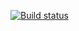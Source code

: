 [![Build status](https://ci.appveyor.com/api/projects/status/51kau4hnxxdv7mdb/branch/main?svg=true)](https://ci.appveyor.com/project/SergeiGolybev/moneytransferhw/branch/main)
